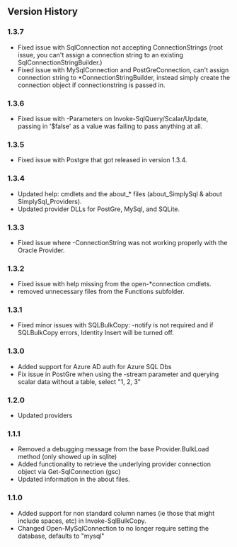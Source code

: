 ## Version History
### 1.3.7
* Fixed issue with SqlConnection not accepting ConnectionStrings (root issue, you can't assign a connection string to an existing SqlConnectionStringBuilder.)
* Fixed issue with MySqlConnection and PostGreConnection, can't assign connection string to *ConnectionStringBuilder, instead simply create the connection object if connectionstring is passed in.
### 1.3.6
* Fixed issue with -Parameters on Invoke-SqlQuery/Scalar/Update, passing in '$false' as a value was failing to pass anything at all.
### 1.3.5
* Fixed issue with Postgre that got released in version 1.3.4.
### 1.3.4
* Updated help: cmdlets and the about_* files (about_SimplySql & about SimplySql_Providers).
* Updated provider DLLs for PostGre, MySql, and SQLite.
### 1.3.3
* Fixed issue where -ConnectionString was not working properly with the Oracle Provider.
### 1.3.2
* Fixed issue with help missing from the open-*connection cmdlets.
* removed unnecessary files from the Functions subfolder.
### 1.3.1
* Fixed minor issues with SQLBulkCopy: -notify is not required and if SQLBulkCopy errors, Identity Insert will be turned off.
### 1.3.0
* Added support for Azure AD auth for Azure SQL Dbs
* Fix issue in PostGre when using the -stream parameter and querying scalar data without a table, select "1, 2, 3"
### 1.2.0
* Updated providers
### 1.1.1
* Removed a debugging message from the base Provider.BulkLoad method (only showed up in sqlite)
* Added functionality to retrieve the underlying provider connection object via Get-SqlConnection (gsc)
* Updated information in the about files.
### 1.1.0
* Added support for non standard column names (ie those that might include spaces, etc) in Invoke-SqlBulkCopy.
* Changed Open-MySqlConnection to no longer require setting the database, defaults to "mysql"